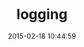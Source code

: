 ---
layout: post
title:  "logging"
repo:   "TwP/logging"
date:   2015-02-18 10:44:59
gemurl: http://rubygems.org/gems/logging
---
